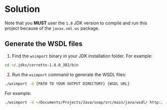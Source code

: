 # Solution

Note that you **MUST** user the `1.8` JDK version to compile and run this project because of the `javax.xml.ws` package. 

## Generate the WSDL files

1. Find the `wsimport` binary in your JDK installation folder. For example: 

```bash
cd ~/.jdks/corretto-1.8.0_382/bin
```

2. Run the `wsimport` command to generate the WSDL files:

```bash
./wsimport -d {PATH TO YOUR OUTPUT DIRECTORY} {WSDL URL}
```

For example:

```bash
./wsimport -d ~/Documents/Projects/Java/soap/src/main/java/wsdl/ http://localhost:8080/songs?wsdl
```